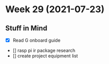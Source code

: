 # Week 29 (2021-07-23)

## Stuff in Mind
- [x] Read G onboard guide
- [] rasp pi ir package research
- [] create project equipment list
